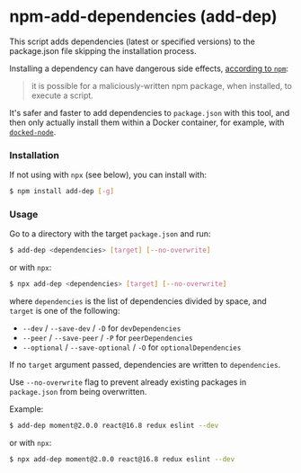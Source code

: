 # npm-add-dependencies (add-dep)

This script adds dependencies (latest or specified versions) to the package.json file skipping the installation process.

Installing a dependency can have dangerous side effects, [according to `npm`](https://blog.npmjs.org/post/141702881055/package-install-scripts-vulnerability):
> it is possible for a maliciously-written npm package, when installed, to execute a script.

It's safer and faster to add dependencies to `package.json` with this tool, and then only actually install them within a Docker container, for example, with [`docked-node`](https://github.com/AndersDJohnson/docked-node).

### Installation

If not using with `npx` (see below), you can install with:

```sh
$ npm install add-dep [-g]
```

### Usage

Go to a directory with the target `package.json` and run:

```sh
$ add-dep <dependencies> [target] [--no-overwrite]
```

or with `npx`:

```sh
$ npx add-dep <dependencies> [target] [--no-overwrite]
```

where `dependencies` is the list of dependencies divided by space, and `target` is one of the following:
* `--dev` / `--save-dev` / `-D` for `devDependencies`
* `--peer` / `--save-peer` / `-P` for `peerDependencies`
* `--optional` / `--save-optional` / `-O` for `optionalDependencies`

If no `target` argument passed, dependencies are written to `dependencies`.

Use `--no-overwrite` flag to prevent already existing packages in `package.json` from being overwritten.

Example:

```sh
$ add-dep moment@2.0.0 react@16.8 redux eslint --dev
```

or with `npx`:

```sh
$ npx add-dep moment@2.0.0 react@16.8 redux eslint --dev
```
